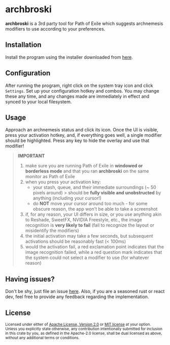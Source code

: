 # archbroski

__archbroski__ is a 3rd party tool for Path of Exile which suggests archnemesis modifiers to use according to your preferences.

## Installation

Install the program using the installer downloaded from [here](https://www.google.com).

## Configuration

After running the program, right click on the system tray icon and click `Settings`. Set up your configuration hotkey and combos. You may change these any time, and any changes made are immediately in effect and synced to your local filesystem.

## Usage

Approach an archnemesis status and click its icon. Once the UI is visible, press your activation hotkey, and, if everything goes well,
a single modifier should be highlighted. Press any key to hide the overlay and use that modifier!

> __IMPORTANT__
> 
> 1. make sure you are running Path of Exile in __windowed or borderless mode__ and that you ran __archbroski__ on the same monitor as Path of Exile
> 2. when you press your activation key:
>    - your stash, queue, and their immediate surroundings (~ 50 pixels around) > should be __fully visible and unobstructed__
>     by anything (including your cursor!)
>    - do __NOT__ move your cursor around too much - for some obscure reason, the app won't be able to take a screenshot
> 3. if, for any reason, your UI differs in size, or you use anything akin to Reshade, SweetFX, NVIDIA Freestyle, etc.,
the image recognition is __very likely to fail__ (fail to recognize the layout or misidentify the modifiers)
> 4. the initial activation may take a few seconds, but subsequent activations should be reasonably fast (< 100ms)
> 5. would the activation fail, a red exclamation point indicates that the image recognition failed, while a red question mark indicates that the system could not select
a modifier to use (for whatever reason)

## Having issues?

Don't be shy, just file an issue [here](https://github.com/moxaj/archbroski/issues). Also, if you are a seasoned rust or react dev, feel free to provide any feedback regarding the implementation.

## License

<sup>
Licensed under either of <a href="LICENSE-APACHE">Apache License, Version
2.0</a> or <a href="LICENSE-MIT">MIT license</a> at your option.
</sup>

<br>

<sub>
Unless you explicitly state otherwise, any contribution intentionally submitted
for inclusion in this crate by you, as defined in the Apache-2.0 license, shall
be dual licensed as above, without any additional terms or conditions.
</sub>